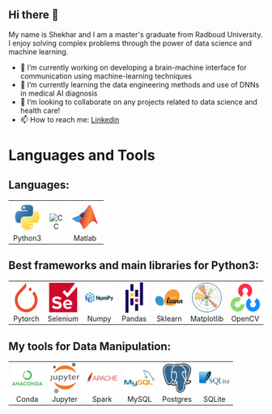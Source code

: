 ## Hi there 👋
My name is Shekhar and I am a master's graduate from Radboud University. I enjoy solving complex problems through the power of data science and machine learning.

- 🔭 I’m currently working on developing a brain-machine interface for communication using machine-learning techniques
- 🌱 I’m currently learning the data engineering methods and use of DNNs in medical AI diagnosis
- 👯 I’m looking to collaborate on any projects related to data science and health care!
- 📫 How to reach me: [Linkedin](https://www.linkedin.com/in/shekharnarayanan?lipi=urn%3Ali%3Apage%3Ad_flagship3_messaging_conversation_detail%3B95jvCMN3T%2BGBzXNO6egxxQ%3D%3D)

# Languages and Tools

## Languages:
<table>
  <tr>
    <td align="center">
      <img src="https://github.com/devicons/devicon/blob/master/icons/python/python-original.svg" width="60" height="60" alt="Python" />
      <br>Python3
    </td>
    <td align="center">
      <img src="https://github.com/devicons/devicon/blob/master/icons/c++/c++-original.svg" width="60" height="60" alt="C" />
      <br>C
    </td>
    <td align="center">
      <img src="https://github.com/devicons/devicon/blob/master/icons/matlab/matlab-original.svg" width="60" height="60" alt="Matlab" />
      <br>Matlab
    </td>
  </tr>
</table>

## Best frameworks and main libraries for Python3:
<table>
  <tr>
    <td align="center">
      <img src="https://github.com/devicons/devicon/blob/master/icons/pytorch/pytorch-original.svg" width="60" height="60" alt="Pytorch" />
      <br>Pytorch
    </td>
    <td align="center">
      <img src="https://github.com/devicons/devicon/blob/master/icons/selenium/selenium-original.svg" width="60" height="60" alt="Selenium" />
      <br>Selenium
    </td>
    <td align="center">
      <img src="https://github.com/devicons/devicon/blob/master/icons/numpy/numpy-original-wordmark.svg" width="60" height="60" alt="Numpy" />
      <br>Numpy
    </td>
    <td align="center">
      <img src="https://github.com/devicons/devicon/blob/master/icons/pandas/pandas-original.svg" width="60" height="60" alt="Pandas" />
      <br>Pandas
    </td>
    <td align="center">
      <img src="https://github.com/devicons/devicon/blob/master/icons/scikitlearn/scikitlearn-original.svg" width="60" height="60" alt="Sklearn" />
      <br>Sklearn
    </td>
    <td align="center">
      <img src="https://github.com/devicons/devicon/blob/master/icons/matplotlib/matplotlib-original.svg" width="60" height="60" alt="Matplotlib" />
      <br>Matplotlib
    </td>
    <td align="center">
      <img src="https://github.com/devicons/devicon/blob/master/icons/opencv/opencv-original.svg" width="60" height="60" alt="OpenCV" />
      <br>OpenCV
    </td>
  </tr>
</table>

## My tools for Data Manipulation:
<table>
  <tr>
    <td align="center">
      <img src="https://github.com/devicons/devicon/blob/master/icons/anaconda/anaconda-original-wordmark.svg" width="60" height="60" alt="Anaconda" />
      <br>Conda
    </td>
    <td align="center">
      <img src="https://github.com/devicons/devicon/blob/master/icons/jupyter/jupyter-original-wordmark.svg" width="60" height="60" alt="Jupyter" />
      <br>Jupyter
    </td>
    <td align="center">
      <img src="https://github.com/devicons/devicon/blob/master/icons/apache/apache-original-wordmark.svg" width="60" height="60" alt="Spark" />
      <br>Spark
    </td>
    <td align="center">
      <img src="https://github.com/devicons/devicon/blob/master/icons/mysql/mysql-original-wordmark.svg" width="60" height="60" alt="MySQL" />
      <br>MySQL
    </td>
    <td align="center">
      <img src="https://github.com/devicons/devicon/blob/master/icons/postgresql/postgresql-original.svg" width="60" height="60" alt="Postgres" />
      <br>Postgres
    </td>
    <td align="center">
      <img src="https://github.com/devicons/devicon/blob/master/icons/sqlite/sqlite-original-wordmark.svg" width="60" height="60" alt="SQLite" />
      <br>SQLite
    </td>
  </tr>
</table>
